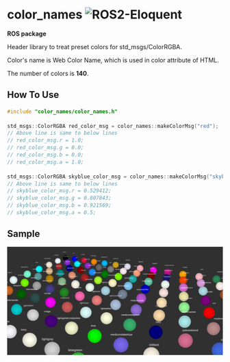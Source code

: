 color_names ![ROS2-Eloquent](https://github.com/OUXT-Polaris/color_names/workflows/ROS2-Eloquent/badge.svg)
====
**ROS package**

Header library to treat preset colors for std_msgs/ColorRGBA.

Color's name is Web Color Name, which is used in color attribute of HTML.

The number of colors is **140**.


## How To Use
```c++
#include "color_names/color_names.h"

std_msgs::ColorRGBA red_color_msg = color_names::makeColorMsg("red");
// Above line is same to below lines
// red_color_msg.r = 1.0;
// red_color_msg.g = 0.0;
// red_color_msg.b = 0.0;
// red_color_msg.a = 1.0;

std_msgs::ColorRGBA skyblue_color_msg = color_names::makeColorMsg("skyblue", 0.5);
// Above line is same to below lines
// skyblue_color_msg.r = 0.529412;
// skyblue_color_msg.g = 0.807843;
// skyblue_color_msg.b = 0.921569;
// skyblue_color_msg.a = 0.5;
```

## Sample
![color_names example](img/color_names_sample.png)
